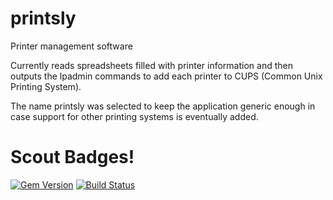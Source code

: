 # printsly
Printer management software

Currently reads spreadsheets filled with printer information and then outputs the lpadmin commands to add each printer to CUPS (Common Unix Printing System).

The name printsly was selected to keep the application generic enough in case support for other printing systems is eventually added.

# Scout Badges!
[![Gem Version](https://badge.fury.io/rb/printsly.svg)](http://badge.fury.io/rb/printsly)
[![Build Status](https://travis-ci.org/kodywilson/printsly.svg?branch=master)](https://travis-ci.org/kodywilson/printsly)
